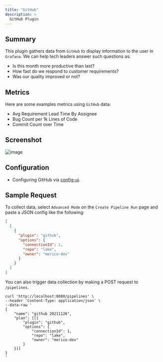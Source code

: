 ```yaml
---
title: "GitHub"
description: >
  GitHub Plugin
---
```




## Summary

This plugin gathers data from `GitHub` to display information to the user in `Grafana`. We can help tech leaders answer such questions as:

- Is this month more productive than last?
- How fast do we respond to customer requirements?
- Was our quality improved or not?

## Metrics

Here are some examples metrics using `GitHub` data:
- Avg Requirement Lead Time By Assignee
- Bug Count per 1k Lines of Code
- Commit Count over Time

## Screenshot

![image](/img/Plugins/github-demo.png)


## Configuration
- Configuring GitHub via [config-ui](/UserManuals/ConfigUI/GitHub.md).

## Sample Request
To collect data, select `Advanced Mode` on the `Create Pipeline Run` page and paste a JSON config like the following:

```json
[
  [
    {
      "plugin": "github",
      "options": {
        "connectionId": 1,
        "repo": "lake",
        "owner": "merico-dev"
      }
    }
  ]
]
```

You can also trigger data collection by making a POST request to `/pipelines`.
```
curl 'http://localhost:8080/pipelines' \
--header 'Content-Type: application/json' \
--data-raw '
{
    "name": "github 20211126",
    "plan": [[{
        "plugin": "github",
        "options": {
            "connectionId": 1,
            "repo": "lake",
            "owner": "merico-dev"
        }
    }]]
}
'
```
